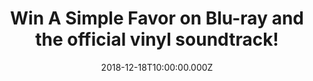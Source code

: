 ---
campaign-uuid: "c-2e4ebb2d-1d51-44bb-ac6c-f5030475cacb"
type: "Competition"
category: "Entertainment"
date: "2018-12-18T10:00:00.000Z"
end-date: "2019-01-18T04:59:00.000Z"
disable-form: false
is_promoted: true
has_entry_page: true
title: "Win A Simple Favor on Blu-ray and the official vinyl soundtrack!"
competition-description: "<p>In support of A Simple Favor arriving to 4K, Blu-ray\
  \ and DVD on December 18th, we are giving away A Simple Favor on Blu-Ray and the\
  \ official vinyl soundtrack to one of our lucky USA members! A Simple Favor is full\
  \ of twists, betrayals, secrets, murder, and revenge. The Rotten Tomatoes Certified\
  \ Fresh™ film also stars Henry Golding (Crazy Rich Asians), Andrew Rannells (TV’\
  s “Girls,” TV’s “The Knick”), Linda Cardellini (TV’s “Freaks and Geeks,” Hunter\
  \ Killer), and Rupert Friend (TV’s “Homeland”).</p> \r\n<p>A Simple Favor is available\
  \ in the US digitally and on 4K, Blu-ray and DVD today from Lionsgate! Do you want\
  \ to experience a stylish thriller that’s “wildly entertaining’’? Click below for\
  \ a chance to win!</p>"
hero-header: "Win A Simple Favor on Blu-ray and the official vinyl soundtrack!"
terms-confirmation: "asimplefavor-terms.pdf"
banner-img: "https://assets.expresslyapp.com/asset-50783f60-9712-4929-b6cd-0365775bb0db.jpg"
logo-left-href: "aaa.nme.com"
logo-left-image: "https://assets.expresslyapp.com/asset-1f977441-71f6-4c68-8a7a-53b04cbc2c0e.jpg"
logo-left-title: "NME AAA"
bg-image-hero: "https://assets.expresslyapp.com/asset-b5c03492-1575-47c8-8404-4cc4c222f16d.jpg"
bg-image-first: "https://assets.expresslyapp.com/asset-371dbdd3-f81e-4ab4-87c2-d9f64c8d5df6.jpg"
bg-image-second: "https://assets.expresslyapp.com/asset-9a18a9fe-e3a3-4007-a08f-deebbb6588a2.jpg"
bg-image-third: "https://assets.expresslyapp.com/asset-d6ef22b7-686d-46e7-b8f7-a8b87365e68d.jpg"
section1-content: "A Simple Favor centers around Stephanie (Anna Kendrick), a mommy\
  \ vlogger who seeks to uncover the truth behind her best friend Emily's (Blake Lively)\
  \ sudden disappearance from their small town. Stephanie is joined by Emily's husband\
  \ Sean (Henry Golding) in this stylish thriller filled with twists and betrayals,\
  \ secrets and revelations, love and loyalty, and murder and revenge."
section2-content: "This Blu-Ray has it all, so get ready to take home A Simple Favor\
  \ and dive headfirst into the twists and turns of this thrilling dark comedy with\
  \ 3 audio commentaries with the cast and crew, 8 making-of featurettes, a gag reel,\
  \ deleted scenes, and an alternate ending and many more for YOU to discover!"
section3-content: "<p>We have managed to get our hands on the crazy comedy A Simple\
  \ Favor on Blu-ray and the official vinyl soundtrack to give away to one of our\
  \ lucky USA NME AAA members to win!</p> \r\n<p>If you like what you’re hearing,\
  \ enter the form below for a chance to win and get ready to enjoy this stylish post-modern\
  \ comedy film NOW!</p>"
entry-title: "Win A Simple Favor on Blu-ray and the official vinyl soundtrack!"
entry-content: "Enter the draw to win  A Simple Favor on Blu-ray and the official\
  \ vinyl soundtrack by completing the form below before 23:59 EST on 18th of January\
  \ 2019."
has-winner: false
prize-description: "A Simple Favor on Blu-ray and the official vinyl soundtrack."
special-conditions: "Multiple entries are allowed up to one every day."
country-restrictions:
- "US"
---